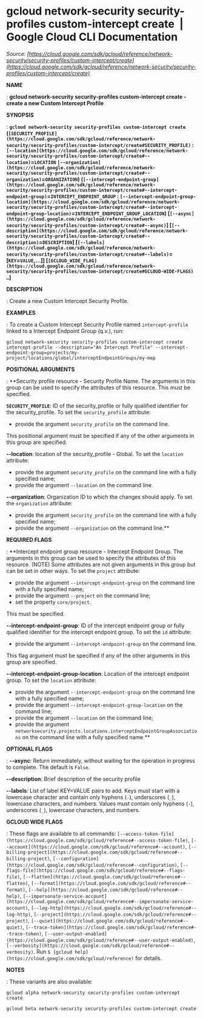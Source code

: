 # gcloud network-security security-profiles custom-intercept create  |  Google Cloud CLI Documentation

*Source: [https://cloud.google.com/sdk/gcloud/reference/network-security/security-profiles/custom-intercept/create](https://cloud.google.com/sdk/gcloud/reference/network-security/security-profiles/custom-intercept/create)*

**NAME**

: **gcloud network-security security-profiles custom-intercept create - create a new Custom Intercept Profile**

**SYNOPSIS**

: **`gcloud network-security security-profiles custom-intercept create` (`[SECURITY_PROFILE](https://cloud.google.com/sdk/gcloud/reference/network-security/security-profiles/custom-intercept/create#SECURITY_PROFILE)` : `[--location](https://cloud.google.com/sdk/gcloud/reference/network-security/security-profiles/custom-intercept/create#--location)`=`LOCATION` `[--organization](https://cloud.google.com/sdk/gcloud/reference/network-security/security-profiles/custom-intercept/create#--organization)`=`ORGANIZATION`) (`[--intercept-endpoint-group](https://cloud.google.com/sdk/gcloud/reference/network-security/security-profiles/custom-intercept/create#--intercept-endpoint-group)`=`INTERCEPT_ENDPOINT_GROUP` : `[--intercept-endpoint-group-location](https://cloud.google.com/sdk/gcloud/reference/network-security/security-profiles/custom-intercept/create#--intercept-endpoint-group-location)`=`INTERCEPT_ENDPOINT_GROUP_LOCATION`) [`[--async](https://cloud.google.com/sdk/gcloud/reference/network-security/security-profiles/custom-intercept/create#--async)`] [`[--description](https://cloud.google.com/sdk/gcloud/reference/network-security/security-profiles/custom-intercept/create#--description)`=`DESCRIPTION`] [`[--labels](https://cloud.google.com/sdk/gcloud/reference/network-security/security-profiles/custom-intercept/create#--labels)`=[`KEY`=`VALUE`,…]] [`[GCLOUD_WIDE_FLAG](https://cloud.google.com/sdk/gcloud/reference/network-security/security-profiles/custom-intercept/create#GCLOUD-WIDE-FLAGS) …`]**

**DESCRIPTION**

: Create a new Custom Intercept Security Profile.

**EXAMPLES**

: To create a Custom Intercept Security Profile named
`intercept-profile` linked to a Intercept Endpoint Group (q.v.), run:

```
gcloud network-security security-profiles custom-intercept create intercept-profile --description="An Intercept Profile" --intercept-endpoint-group=projects/my-project/locations/global/interceptEndpointGroups/my-mep
```

**POSITIONAL ARGUMENTS**

: **Security profile resource - Security Profile Name. The arguments in this group
can be used to specify the attributes of this resource.
This must be specified.

**`SECURITY_PROFILE`**:
ID of the security_profile or fully qualified identifier for the
security_profile.
To set the `security_profile` attribute:

- provide the argument `security_profile` on the command line.

This positional argument must be specified if any of the other arguments in this
group are specified.

**--location**:
location of the security_profile - Global.
To set the `location` attribute:

- provide the argument `security_profile` on the command line with a
fully specified name;
- provide the argument `--location` on the command line.

**--organization**:
Organization ID to which the changes should apply.
To set the `organization` attribute:

- provide the argument `security_profile` on the command line with a
fully specified name;
- provide the argument `--organization` on the command line.**

**REQUIRED FLAGS**

: **Intercept endpoint group resource - Intercept Endpoint Group. The arguments in
this group can be used to specify the attributes of this resource. (NOTE) Some
attributes are not given arguments in this group but can be set in other ways.
To set the `project` attribute:

- provide the argument `--intercept-endpoint-group` on the command line
with a fully specified name;
- provide the argument `--project` on the command line;
- set the property `core/project`.

This must be specified.

**--intercept-endpoint-group**:
ID of the intercept endpoint group or fully qualified identifier for the
intercept endpoint group.
To set the `id` attribute:

- provide the argument `--intercept-endpoint-group` on the command
line.

This flag argument must be specified if any of the other arguments in this group
are specified.

**--intercept-endpoint-group-location**:
Location of the intercept endpoint group.
To set the `location` attribute:

- provide the argument `--intercept-endpoint-group` on the command line
with a fully specified name;
- provide the argument `--intercept-endpoint-group-location` on the
command line;
- provide the argument `--location` on the command line;
- provide the argument
`networksecurity.projects.locations.interceptEndpointGroupAssociations`
on the command line with a fully specified name.**

**OPTIONAL FLAGS**

: **--async**:
Return immediately, without waiting for the operation in progress to complete.
The default is `False`.

**--description**:
Brief description of the security profile

**--labels**:
List of label KEY=VALUE pairs to add.
Keys must start with a lowercase character and contain only hyphens
(`-`), underscores (`_`), lowercase characters, and
numbers. Values must contain only hyphens (`-`), underscores
(`_`), lowercase characters, and numbers.

**GCLOUD WIDE FLAGS**

: These flags are available to all commands: `[--access-token-file](https://cloud.google.com/sdk/gcloud/reference#--access-token-file)`,
`[--account](https://cloud.google.com/sdk/gcloud/reference#--account)`, `[--billing-project](https://cloud.google.com/sdk/gcloud/reference#--billing-project)`,
`[--configuration](https://cloud.google.com/sdk/gcloud/reference#--configuration)`,
`[--flags-file](https://cloud.google.com/sdk/gcloud/reference#--flags-file)`,
`[--flatten](https://cloud.google.com/sdk/gcloud/reference#--flatten)`, `[--format](https://cloud.google.com/sdk/gcloud/reference#--format)`, `[--help](https://cloud.google.com/sdk/gcloud/reference#--help)`, `[--impersonate-service-account](https://cloud.google.com/sdk/gcloud/reference#--impersonate-service-account)`,
`[--log-http](https://cloud.google.com/sdk/gcloud/reference#--log-http)`,
`[--project](https://cloud.google.com/sdk/gcloud/reference#--project)`, `[--quiet](https://cloud.google.com/sdk/gcloud/reference#--quiet)`, `[--trace-token](https://cloud.google.com/sdk/gcloud/reference#--trace-token)`, `[--user-output-enabled](https://cloud.google.com/sdk/gcloud/reference#--user-output-enabled)`,
`[--verbosity](https://cloud.google.com/sdk/gcloud/reference#--verbosity)`.
Run `$ [gcloud help](https://cloud.google.com/sdk/gcloud/reference)` for details.

**NOTES**

: These variants are also available:

```
gcloud alpha network-security security-profiles custom-intercept create
```

```
gcloud beta network-security security-profiles custom-intercept create
```